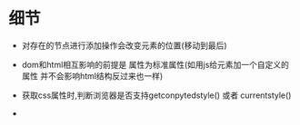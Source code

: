# 细节

- 对存在的节点进行添加操作会改变元素的位置(移动到最后)

- dom和html相互影响的前提是 属性为标准属性(如用js给元素加一个自定义的属性 并不会影响html结构反过来也一样)

- 获取css属性时,判断浏览器是否支持getconpytedstyle() 或者 currentstyle()

- 